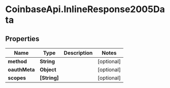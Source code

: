 # CoinbaseApi.InlineResponse2005Data

## Properties
Name | Type | Description | Notes
------------ | ------------- | ------------- | -------------
**method** | **String** |  | [optional] 
**oauthMeta** | **Object** |  | [optional] 
**scopes** | **[String]** |  | [optional] 



